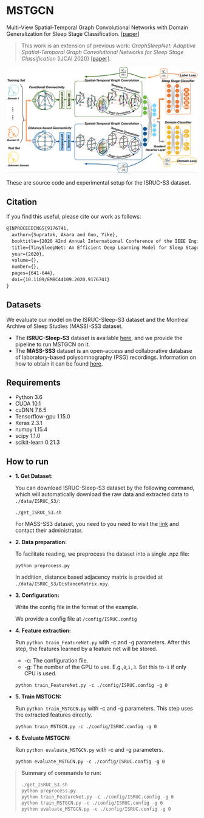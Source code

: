 # MSTGCN

Multi-View Spatial-Temporal Graph Convolutional Networks with Domain Generalization for Sleep Stage Classification. [[paper](https://ieeexplore.ieee.org/document/9530406)]

> This work is an extension of previous work: *GraphSleepNet: Adaptive Spatial-Temporal Graph Convolutional Networks for Sleep Stage Classification* (IJCAI 2020) [[paper](https://www.ijcai.org/proceedings/2020/184)].

![model_architecture](fig/MSTGCN.png)

These are source code and experimental setup for the ISRUC-S3 dataset.

## Citation

If you find this useful, please cite our work as follows:

```latex
@INPROCEEDINGS{9176741,
  author={Supratak, Akara and Guo, Yike},
  booktitle={2020 42nd Annual International Conference of the IEEE Engineering in Medicine   Biology Society (EMBC)}, 
  title={TinySleepNet: An Efficient Deep Learning Model for Sleep Stage Scoring based on Raw Single-Channel EEG}, 
  year={2020},
  volume={},
  number={},
  pages={641-644},
  doi={10.1109/EMBC44109.2020.9176741}
}
```


## Datasets

We evaluate our model on the ISRUC-Sleep-S3 dataset and the Montreal Archive of Sleep Studies (MASS)-SS3 dataset.

- The **ISRUC-Sleep-S3** dataset is available [here](https://sleeptight.isr.uc.pt/), and we provide the pipeline to run MSTGCN on it.
- The **MASS-SS3** dataset is an open-access and collaborative database of laboratory-based polysomnography (PSG) recordings. Information on how to obtain it can be found [here](http://massdb.herokuapp.com/en/).

## Requirements

- Python 3.6
- CUDA 10.1
- cuDNN 7.6.5
- Tensorflow-gpu 1.15.0
- Keras 2.3.1
- numpy 1.15.4
- scipy 1.1.0
- scikit-learn 0.21.3

## How to run

- **1. Get Dataset:**
  
  You can download ISRUC-Sleep-S3 dataset by the following command, which will automatically download the raw data and extracted data to `./data/ISRUC_S3/`:

  ```shell
  ./get_ISRUC_S3.sh
  ```

  For MASS-SS3 dataset, you need to you need to visit the [link](http://massdb.herokuapp.com/en/) and contact their administrator.

- **2. Data preparation:**

  To facilitate reading, we preprocess the dataset into a single .npz file:

  ```shell
  python preprocess.py
  ```
  
  In addition, distance based adjacency matrix is provided at `./data/ISRUC_S3/DistanceMatrix.npy`.
  
- **3. Configuration:**

  Write the config file in the format of the example.

  We provide a config file at `/config/ISRUC.config`

- **4. Feature extraction:**

  Run `python train_FeatureNet.py` with -c and -g parameters. After this step, the features learned by a feature net will be stored.

  + -c: The configuration file.
  + -g: The number of the GPU to use. E.g.,`0`,`1,3`. Set this to`-1` if only CPU is used.

  ```shell
  python train_FeatureNet.py -c ./config/ISRUC.config -g 0
  ```

- **5. Train MSTGCN:**

  Run `python train_MSTGCN.py` with -c and -g parameters. This step uses the extracted features directly. 

    ```shell
  python train_MSTGCN.py -c ./config/ISRUC.config -g 0
    ```

- **6. Evaluate MSTGCN:**

  Run `python evaluate_MSTGCN.py` with -c and -g parameters.

    ```shell
  python evaluate_MSTGCN.py -c ./config/ISRUC.config -g 0
    ```


> **Summary of commands to run:**
>
> ```shell
> ./get_ISRUC_S3.sh
> python preprocess.py
> python train_FeatureNet.py -c ./config/ISRUC.config -g 0
> python train_MSTGCN.py -c ./config/ISRUC.config -g 0
> python evaluate_MSTGCN.py -c ./config/ISRUC.config -g 0
> ```
>

